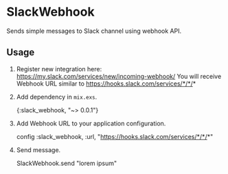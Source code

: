 SlackWebhook
============

Sends simple messages to Slack channel using webhook API.

## Usage

1. Register new integration here: https://my.slack.com/services/new/incoming-webhook/
   You will receive Webhook URL similar to https://hooks.slack.com/services/*/*/*

2. Add dependency in `mix.exs`.

    {:slack_webhook, "~> 0.0.1"}

3. Add Webhook URL to your application configuration.

    config :slack_webhook, :url, "https://hooks.slack.com/services/*/*/*"

4. Send message.

    SlackWebhook.send "lorem ipsum"



